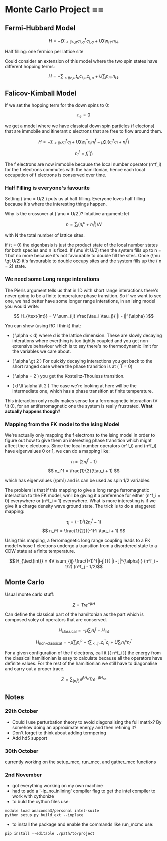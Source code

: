 # Monte Carlo Project ==

## Fermi-Hubbard Model


$$ H = -t \sum_{<ij>,\sigma} c^\dagger_{i,\sigma}c_{j,\sigma} + U \sum_i n_{i \uparrow} n_{i\downarrow}$$

Half filling: one fermion per lattice site

Could consider an extension of this model where the two spin states have different hopping terms:


$$ H = - \sum_{<ij>,\sigma} t_\sigma c_{i,\sigma}c_{j,\sigma} + U \sum_i n_{i \uparrow} n_{i\downarrow}$$

## Falicov-Kimball Model

If we set the hopping term for the down spins to 0:

 $$t_\downarrow = 0$$

we get a model where we have classical down spin particles (f electons) that are immobile and itinerant c electrons that are free to flow around them.

$$ H = - \sum_{<ij>} c^\dagger_ i c_j + U \sum_i c^\dagger_ i c_i n^f_i - \mu \sum_i (c^\dagger_ i c_i  + n^f_i) $$

$$ n^f_i = f^\dagger_i f_i$$

The f electrons are now immobile because the local number operator \(n^f_i\) for the f electrons commutes with the hamiltonian, hence each local occupation of f electrons is conserved over time.

### Half Filling is everyone's favourite

Setting \( \mu = U/2 \) puts us at half filling. Everyone loves half filling because it's where the interesting things happen.

Why is the crossover at \( \mu = U/2 \)? Intuitive argument:  let

$$n = \sum_i (n^c_i + n^f_i) / N$$

with N the total number of lattice sites.

if \(t  = 0\) the eigenbasis is just the product state of the local number states for both species and n is fixed. If  \(\mu \lt U/2\) then the system fills up to n = 1 but no more because it's not favourable to double fill the sites. Once  \(\mu \gt U/2\) it's favourable to double occupy sites and the system fills up the \( n = 2\) state.

### We need some Long range interations

The Pierls argument tells us that in 1D with short range interactions there's never going to be a finite temperature phase transition. So if we want to see one, we had better have some longer range interations, in an ising model you would write:

$$ H_{\text{int}} = V \sum_{ij} \frac{\tau_i \tau_j}{ |i - j|^{\alpha} }$$

You can show (using RG I think) that:

- \( \alpha < d\) where d is the lattice dimension. These are slowly decaying interations where everthing is too tightly coupled and you get non-extensive behaviour which is to say there's no thermodynamic limit for the variables we care about.

- \( \alpha \gt 2 \) For quickly decaying interactions you get back to the short ranged case where the phase transition is at \( T = 0\)

- \( \alpha = 2 \) you get the Kostelitz-Thouless transition.

- \( d \lt \alpha \lt 2 \)  The case we're looking at here will be the intermediate one, which has a phase transition at finite temperature.



This interaction only really makes sense for a ferromagnetic interaction \(V \lt 0\), for an antiferromagnetic one the system is really frustrated. **What actually happens though?**

### Mapping from the FK model to the Ising Model

We're actually only mapping the f electrons to the ising model in order to figure out how to give them an interesting phase transition which might affect the c electrons. Since the local number operators \(n^f_i\) and \(n^f_i\) have eigenvalues 0 or 1, we can do a mapping like:

$$ \tau_i = (2n_i^ f - 1) $$
$$ n_i^f = \frac{1}{2}(\tau_i + 1) $$

which has eigenvalues \(\pm1\) and is can be used as spin 1/2 variables.

The problem is that if this mapping to give a long range ferromagnetic interaction to the FK model, we'll be giving it a preference for either \(n^f_i = 0\) everywhere or  \(n^f_i = 1\) everywhere. What is more interesting is if we give it a charge density wave ground state. The trick is to do a staggered mapping:


$$ \tau_i = (-1)^i (2n_i^ f - 1) $$
$$ n_i^f = \frac{1}{2}((-1)^i \tau_i + 1) $$

Using this mapping, a ferromagnetic long range coupling leads to a FK model whose f electrons undergo a transition from a disordered state to a CDW state at a finite temperature.

$$ H_{\text{int}} = 4V \sum_{ij} \frac{(-1)^{|i-j|}}{ |i - j|^{\alpha} } (n^f_i - 1/2) (n^f_j - 1/2)$$

## Monte Carlo

Usual monte carlo stuff:

$$ Z = Tr e^{-\beta H} $$

Can define the classical part of the hamiltonian as the part which is composed soley of operators that are conserved.


$$ H_{\text{classical}} = -\mu \sum_i n^f_i + H_{\text{int}}$$

$$ H_{\text{non-classical}} = -\mu \sum_i n^c_i  - t \sum_{<ij>} c^\dagger_i c_j + U \sum_i n^c_i n^f_i$$

For a given configuration of the f electrons, call it  \(\{ n^f_i \}\)  the energy from the classical hamiltionian is easy to calculate because all the operators have definite values. For the rest of the hamiltionian we still have to diagonalise and carry out a proper trace.

$$ Z = \sum_{\{ n^f_i \}} e^ {\beta H_{\text{c}}} Tr e^{-\beta H_{\text{nc}}} $$

## Notes
### 29th October
- Could I use perturbation theory to avoid diagonalising the full matrix? By somehow doing an approximate energy and then refining it?
- Don't forget to think about adding termpering
- Add hd5 support

### 30th October
currently working on the setup_mcc, run_mcc, and gather_mcc functions

### 2nd November
- got everything working on my own machine
- had to add a '-ip_no_inlining' compiler flag to get the intel compiler to work with cythonize
- to buld the cython files use:

```
module load anaconda3/personal intel-suite
python setup.py build_ext --inplace
```

- to install the package and enable the commands like run_mcmc use:
```
pip install --editable ./path/to/project
```
